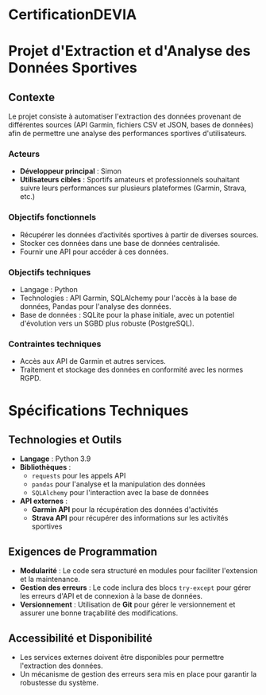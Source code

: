 # CertificationDEVIA

# Projet d'Extraction et d'Analyse des Données Sportives

## Contexte
Le projet consiste à automatiser l'extraction des données provenant de différentes sources (API Garmin, fichiers CSV et JSON, bases de données) afin de permettre une analyse des performances sportives d'utilisateurs.

### Acteurs
- **Développeur principal** : Simon
- **Utilisateurs cibles** : Sportifs amateurs et professionnels souhaitant suivre leurs performances sur plusieurs plateformes (Garmin, Strava, etc.)

### Objectifs fonctionnels
- Récupérer les données d’activités sportives à partir de diverses sources.
- Stocker ces données dans une base de données centralisée.
- Fournir une API pour accéder à ces données.

### Objectifs techniques
- Langage : Python
- Technologies : API Garmin, SQLAlchemy pour l'accès à la base de données, Pandas pour l'analyse des données.
- Base de données : SQLite pour la phase initiale, avec un potentiel d'évolution vers un SGBD plus robuste (PostgreSQL).

### Contraintes techniques
- Accès aux API de Garmin et autres services.
- Traitement et stockage des données en conformité avec les normes RGPD.

# Spécifications Techniques

## Technologies et Outils
- **Langage** : Python 3.9
- **Bibliothèques** :
  - `requests` pour les appels API
  - `pandas` pour l'analyse et la manipulation des données
  - `SQLAlchemy` pour l'interaction avec la base de données
- **API externes** :
  - **Garmin API** pour la récupération des données d'activités
  - **Strava API** pour récupérer des informations sur les activités sportives

## Exigences de Programmation
- **Modularité** : Le code sera structuré en modules pour faciliter l'extension et la maintenance.
- **Gestion des erreurs** : Le code inclura des blocs `try-except` pour gérer les erreurs d'API et de connexion à la base de données.
- **Versionnement** : Utilisation de **Git** pour gérer le versionnement et assurer une bonne traçabilité des modifications.

## Accessibilité et Disponibilité
- Les services externes doivent être disponibles pour permettre l'extraction des données.
- Un mécanisme de gestion des erreurs sera mis en place pour garantir la robustesse du système.
